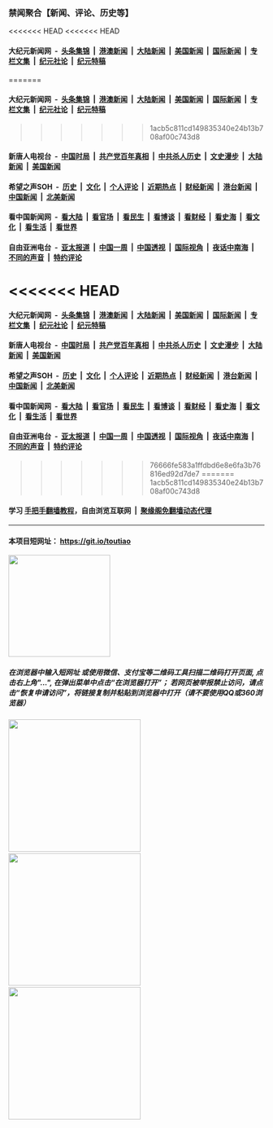 ### 禁闻聚合【新闻、评论、历史等】

<<<<<<< HEAD
<<<<<<< HEAD
#### 大纪元新闻网 &nbsp;-&nbsp; [头条集锦](indexes/E头条集锦.md?t=05171451) &nbsp;|&nbsp; [港澳新闻](indexes/E港澳新闻.md?t=05171451)  &nbsp;|&nbsp; [大陆新闻](indexes/E大陆新闻.md?t=05171451) &nbsp;|&nbsp; [美国新闻](indexes/E美国新闻.md?t=05171451) &nbsp;|&nbsp; [国际新闻](indexes/E国际新闻.md?t=05171451) &nbsp;|&nbsp; [专栏文集](indexes/E专栏文集.md?t=05171451) &nbsp;|&nbsp; [纪元社论](indexes/E纪元社论.md?t=05171451) &nbsp;|&nbsp; [纪元特稿](indexes/E纪元特稿.md?t=05171451) 
=======
#### 大纪元新闻网 &nbsp;-&nbsp; [头条集锦](https://github.com/easy2view/epoch-news/blob/master/README.md?t=05171451) &nbsp;|&nbsp; [港澳新闻](https://github.com/easy2view/epoch-news/blob/master/README.md?t=05171451)  &nbsp;|&nbsp; [大陆新闻](https://github.com/easy2view/epoch-news/blob/master/README.md?t=05171451) &nbsp;|&nbsp; [美国新闻](https://github.com/easy2view/epoch-news/blob/master/README.md?t=05171451) &nbsp;|&nbsp; [国际新闻](https://github.com/easy2view/epoch-news/blob/master/README.md?t=05171451) &nbsp;|&nbsp; [专栏文集](https://github.com/easy2view/epoch-comment/blob/master/README.md?t=05171451) &nbsp;|&nbsp; [纪元社论](https://github.com/easy2view/epoch-comment/blob/master/README.md?t=05171451) &nbsp;|&nbsp; [纪元特稿](https://github.com/easy2view/epoch-comment/blob/master/README.md?t=05171451) 
>>>>>>> 1acb5c811cd149835340e24b13b708af00c743d8

#### 新唐人电视台 &nbsp;-&nbsp; [中国时局](indexes/N中国时局.md?t=05171451) &nbsp;|&nbsp; [共产党百年真相](indexes/N共产党百年真相.md?t=05171451) &nbsp;|&nbsp; [中共杀人历史](indexes/N中共杀人历史.md?t=05171451) &nbsp;|&nbsp; [文史漫步](indexes/N文史漫步.md?t=05171451) &nbsp;|&nbsp; [大陆新闻](indexes/N大陆新闻.md?t=05171451) &nbsp;|&nbsp; [美国新闻](indexes/N美国新闻.md?t=05171451)

#### 希望之声SOH &nbsp;-&nbsp; [历史](indexes/H历史.md?t=05171451) &nbsp;|&nbsp; [文化](indexes/H文化.md?t=05171451) &nbsp;|&nbsp; [个人评论](indexes/H个人评论.md?t=05171451)  &nbsp;|&nbsp; [近期热点](indexes/H近期热点.md?t=05171451) &nbsp;|&nbsp; [财经新闻](indexes/H财经新闻.md?t=05171451) &nbsp;|&nbsp; [港台新闻](indexes/H港台新闻.md?t=05171451) &nbsp;|&nbsp; [中国新闻](indexes/H中国新闻.md?t=05171451) &nbsp;|&nbsp; [北美新闻](indexes/H北美新闻.md?t=05171451)

#### 看中国新闻网 &nbsp;-&nbsp; [看大陆](indexes/S看大陆.md?t=05171451) &nbsp;|&nbsp; [看官场](indexes/S看官场.md?t=05171451) &nbsp;|&nbsp; [看民生](indexes/S看民生.md?t=05171451)  &nbsp;|&nbsp; [看博谈](indexes/S看博谈.md?t=05171451) &nbsp;|&nbsp; [看财经](indexes/S看财经.md?t=05171451) &nbsp;|&nbsp; [看史海](indexes/S看史海.md?t=05171451) &nbsp;|&nbsp; [看文化](indexes/S看文化.md?t=05171451) &nbsp;|&nbsp; [看生活](indexes/S看生活.md?t=05171451) &nbsp;|&nbsp; [看世界](indexes/S看世界.md?t=05171451)

#### 自由亚洲电台 &nbsp;-&nbsp; [亚太报道](indexes/R亚太报道.md?t=05171451) &nbsp;|&nbsp; [中国一周](indexes/R中国一周.md?t=05171451) &nbsp;|&nbsp; [中国透视](indexes/R中国透视.md?t=05171451)  &nbsp;|&nbsp; [国际视角](indexes/R国际视角.md?t=05171451) &nbsp;|&nbsp; [夜话中南海](indexes/R夜话中南海.md?t=05171451) &nbsp;|&nbsp; [不同的声音](indexes/R不同的声音.md?t=05171451) &nbsp;|&nbsp; [特约评论](indexes/R特约评论.md?t=05171451)
<<<<<<< HEAD
=======
#### 大纪元新闻网 &nbsp;-&nbsp; [头条集锦](https://github.com/easy2view/epoch-news/blob/master/README.md?t=05171451) &nbsp;|&nbsp; [港澳新闻](https://github.com/easy2view/epoch-news/blob/master/README.md?t=05171451)  &nbsp;|&nbsp; [大陆新闻](https://github.com/easy2view/epoch-news/blob/master/README.md?t=05171451) &nbsp;|&nbsp; [美国新闻](https://github.com/easy2view/epoch-news/blob/master/README.md?t=05171451) &nbsp;|&nbsp; [国际新闻](https://github.com/easy2view/epoch-news/blob/master/README.md?t=05171451) &nbsp;|&nbsp; [专栏文集](https://github.com/easy2view/epoch-comment/blob/master/README.md?t=05171451) &nbsp;|&nbsp; [纪元社论](https://github.com/easy2view/epoch-comment/blob/master/README.md?t=05171451) &nbsp;|&nbsp; [纪元特稿](https://github.com/easy2view/epoch-comment/blob/master/README.md?t=05171451) 

#### 新唐人电视台 &nbsp;-&nbsp; [中国时局](indexes/N中国时局.md?t=05171451) &nbsp;|&nbsp; [共产党百年真相](indexes/N共产党百年真相.md?t=05171451) &nbsp;|&nbsp; [中共杀人历史](indexes/N中共杀人历史.md?t=05171451) &nbsp;|&nbsp; [文史漫步](indexes/N文史漫步.md?t=05171451) &nbsp;|&nbsp; [大陆新闻](indexes/N大陆新闻.md?t=05171451) &nbsp;|&nbsp; [美国新闻](indexes/N美国新闻.md?t=05171451)

#### 希望之声SOH &nbsp;-&nbsp; [历史](indexes/H历史.md?t=05171451) &nbsp;|&nbsp; [文化](indexes/H文化.md?t=05171451) &nbsp;|&nbsp; [个人评论](indexes/H个人评论.md?t=05171451)  &nbsp;|&nbsp; [近期热点](indexes/H近期热点.md?t=05171451) &nbsp;|&nbsp; [财经新闻](indexes/H财经新闻.md?t=05171451) &nbsp;|&nbsp; [港台新闻](indexes/H港台新闻.md?t=05171451) &nbsp;|&nbsp; [中国新闻](indexes/H中国新闻.md?t=05171451) &nbsp;|&nbsp; [北美新闻](indexes/H北美新闻.md?t=05171451)

#### 看中国新闻网 &nbsp;-&nbsp; [看大陆](indexes/S看大陆.md?t=05171451) &nbsp;|&nbsp; [看官场](indexes/S看官场.md?t=05171451) &nbsp;|&nbsp; [看民生](indexes/S看民生.md?t=05171451)  &nbsp;|&nbsp; [看博谈](indexes/S看博谈.md?t=05171451) &nbsp;|&nbsp; [看财经](indexes/S看财经.md?t=05171451) &nbsp;|&nbsp; [看史海](indexes/S看史海.md?t=05171451) &nbsp;|&nbsp; [看文化](indexes/S看文化.md?t=05171451) &nbsp;|&nbsp; [看生活](indexes/S看生活.md?t=05171451) &nbsp;|&nbsp; [看世界](indexes/S看世界.md?t=05171451)

#### 自由亚洲电台 &nbsp;-&nbsp; [亚太报道](indexes/R亚太报道.md?t=05171451) &nbsp;|&nbsp; [中国一周](indexes/R中国一周.md?t=05171451) &nbsp;|&nbsp; [中国透视](indexes/R中国透视.md?t=05171451)  &nbsp;|&nbsp; [国际视角](indexes/R国际视角.md?t=05171451) &nbsp;|&nbsp; [夜话中南海](indexes/R夜话中南海.md?t=05171451) &nbsp;|&nbsp; [不同的声音](indexes/R不同的声音.md?t=05171451) &nbsp;|&nbsp; [特约评论](indexes/R特约评论.md?t=05171451)
>>>>>>> 76666fe583a1ffdbd6e8e6fa3b76816ed92d7de7
=======
>>>>>>> 1acb5c811cd149835340e24b13b708af00c743d8

#### 学习 [手把手翻墙教程](https://github.com/gfw-breaker/guides/wiki)，自由浏览互联网 &nbsp;|&nbsp; [聚缘阁免翻墙动态代理](https://git.io/jyg36)

----

#### 本项目短网址： https://git.io/toutiao
<img src="https://raw.githubusercontent.com/gfw-breaker/banned-news/master/scripts/img/qr.png" width="200px"/>  

##### 在浏览器中输入短网址 或使用微信、支付宝等二维码工具扫描二维码打开页面, 点击右上角"...", 在弹出菜单中点击“在浏览器打开”； 若网页被举报禁止访问，请点击“恢复申请访问”，将链接复制并粘贴到浏览器中打开（请不要使用QQ或360浏览器）

<img src="https://raw.githubusercontent.com/gfw-breaker/banned-news/master/scripts/img/1.png" width="260px"/> &nbsp; <img src="https://raw.githubusercontent.com/gfw-breaker/banned-news/master/scripts/img/2.png" width="260px"/> &nbsp; <img src="https://raw.githubusercontent.com/gfw-breaker/banned-news/master/scripts/img/3.png" width="260px"/>
